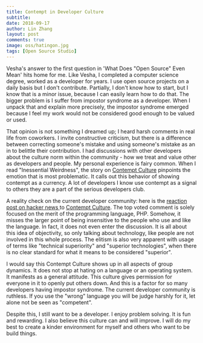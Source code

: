```yaml
---
title: Contempt in Developer Culture
subtitle:
date: 2018-09-17
author: Lin Zhang
layout: post
comments: true
image: oss/hatingon.jpg
tags: [Open Source Studio]
---
```


Vesha's answer to the first question in 'What Does "Open Source" Even Mean' hits home for me. Like Vesha, I completed a computer science degree, worked as a developer for years. I use open source projects on a daily basis but I don't contribute. Partially, I don't know how to start, but I know that is a minor issue, because I can easily learn how to do that. The bigger problem is I suffer from impostor syndrome as a developer. When I unpack that and explain more precisely, the impostor syndrome emerged because I feel my work would not be considered good enough to be valued or used.

That opinion is not something I dreamed up; I heard harsh comments in real life from coworkers. I invite constructive criticism, but there is a difference between correcting someone's mistake and using someone's mistake as an in to belittle their contribution. I had discussions with other developers about the culture norm within the community - how we treat and value other as developers and people. My personal experience is fairy common. When I read "Inessential Weirdness", the story on [Contempt Culture](https://blog.aurynn.com/2015/12/16-contempt-culture) pinpoints the emotion that is most problematic. It calls out this behavior of showing contempt as a currency. A lot of developers I know use contempt as a signal to others they are a part of the serious developers club.

A reality check on the current developer community: here is the [reaction post on hacker news ](https://news.ycombinator.com/item?id=12343755) to [Contempt Culture](https://blog.aurynn.com/2015/12/16-contempt-culture). The top voted comment is solely focused on the merit of the programming language, PHP. Somehow, it misses the larger point of being insensitive to the people who use and like the language. In fact, it does not even enter the discussion. It is all about this idea of objectivity, so only talking about technology, like people are not involved in this whole process. The elitism is also very apparent with usage of terms like "technical superiority" and "superior technologies", when there is no clear standard for what it means to be considered "superior".

I would say this Contempt Culture shows up in all aspects of group dynamics. It does not stop at hating on a language or an operating system. It manifests as a general attitude. This culture gives permission for everyone in it to openly put others down. And this is a factor for so many developers having impostor syndrome. The current developer community is ruthless. If you use the "wrong" language you will be judge harshly for it, let alone not be seen as "competent".

Despite this, I still want to be a developer. I enjoy problem solving. It is fun and rewarding. I also believe this culture can and will improve. I will do my best to create a kinder environment for myself and others who want to be build things.
